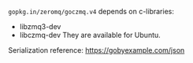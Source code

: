 `gopkg.in/zeromq/goczmq.v4` depends on c-libraries:
* libzmq3-dev
* libczmq-dev
They are available for Ubuntu.

Serialization reference: https://gobyexample.com/json